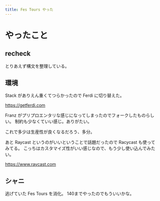 ```yaml
---
title: Fes Tours やった
---
```


# やったこと

## recheck

とりあえず構文を整理している。

## 環境

Stack がありえん重くてつらかったので Ferdi に切り替えた。

<https://getferdi.com>

Franz がプリプロエンタリな感じになってしまったのでフォークしたものらしい。
制約も少なくていい感じ。ありがたい。

これで多少は生産性が良くなるだろう、多分。

あと Raycast というのがいいということで話題だったので Racycast も使ってみてる。
こっちはカスタマイズ性がいい感じなので、もう少し使い込んでみたい。

<https://www.raycast.com>

## シャニ

逃げていた Fes Tours を消化。
140までやったのでもういいかな。

